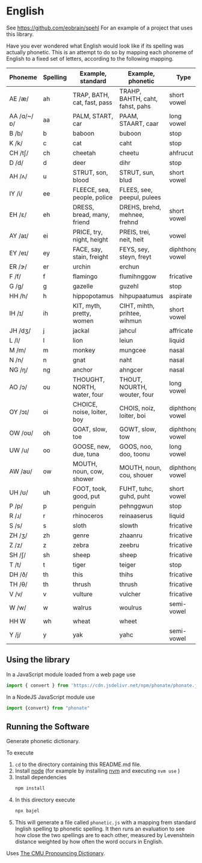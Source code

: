 
# English

See https://github.com/eobrain/spehl
For an example of a project that uses this library.

Have you ever wondered what English would look like if
its spelling was actually phonetic.
This is an attempt to do so by mapping each phoneme
of English to a fixed set of letters, according to the following mapping.

| Phoneme | Spelling | Example, standard | Example, phonetic | Type |
|---|---|---|---|---|
| AE /æ/ | ah | TRAP, BATH, cat, fast, pass | TRAHP, BAHTH, caht, fahst, pahs | short vowel |
| AA /ɑ/~/ɒ/ | aa | PALM, START, car | PAAM, STAART, caar | long vowel |
| B /b/ | b | baboon | buboon | stop |
| K /k/ | c | cat | caht | stop |
| CH /tʃ/ | ch | cheetah | cheetu | ahfrucut  |
| D /d/ | d | deer | dihr | stop |
| AH /ʌ/ | u | STRUT, son, blood | STRUT, sun, blud | short vowel |
| IY /i/ | ee | FLEECE, sea, people, police | FLEES, see, peepul, pulees  |
| EH /ɛ/ | eh | DRESS, bread, many, friend | DREHS, brehd, mehnee, frehnd | short vowel |
| AY /aɪ/ | ei | PRICE, try, night, height | PREIS, trei, neit, heit | vowel |
| EY /eɪ/ | ey | FACE, say, stain, freight | FEYS, sey, steyn, freyt | diphthong vowel |
| ER /ɝ/ | er | urchin | erchun | |
| F /f/ | f | flamingo | flumihnggow | fricative |
| G /ɡ/ | g | gazelle | guzehl | stop |
| HH /h/ | h | hippopotamus | hihpupaatumus | aspirate |
| IH /ɪ/ | ih | KIT, myth, pretty, women | CIHT, mihth, prihtee, wihmun | short vowel |
| JH /dʒ/ | j | jackal | jahcul | affricate |
| L /l/ | l | lion | leiun | liquid |
| M /m/ | m | monkey | mungcee | nasal |
| N /n/ | n | gnat | naht | nasal |
| NG /ŋ/ | ng | anchor | ahngcer | nasal |
| AO /ɔ/ | ou | THOUGHT, NORTH, water, four | THOUT, NOURTH, wouter, four | long vowel |
| OY /ɔɪ/ | oi | CHOICE, noise, loiter, boy | CHOIS, noiz, loiter, boi | diphthong vowel |
| OW /oʊ/ | oh | GOAT, slow, toe | GOWT, slow, tow | diphthong vowel |
| UW /u/ | oo | GOOSE, new, due, tuna | GOOS, noo, doo, toonu | long vowel |
| AW /aʊ/ | ow | MOUTH, noun, cow, shower | MOUTH, noun, cou, shouer | diphthong vowel |
| UH /ʊ/ | uh | FOOT, took, good, put | FUHT, tuhc, guhd, puht | short vowel |
| P /p/ | p | penguin | pehnggwun | stop |
| R /ɹ/ | r | rhinoceros | reinaaserus | liquid |
| S /s/ | s | sloth | slowth | fricative |
| ZH /ʒ/ | zh | genre | zhaanru | fricative |
| Z /z/ | z | zebra | zeebru | fricative |
| SH /ʃ/ | sh | sheep | sheep | fricative |
| T /t/ | t | tiger | teiger | stop |
| DH /ð/ | th | this | thihs | fricative |
| TH /θ/ | th | thrush | thrush | fricative |
| V /v/ | v | vulture | vulcher | fricative |
| W /w/ | w | walrus | woulrus | semi-vowel |
| HH W | wh | wheat | wheet |
| Y /j/ | y | yak | yahc | semi-vowel |
 
## Using the library

In a JavaScript module loaded from a web page use 
```js
import { convert } from 'https://cdn.jsdelivr.net/npm/phonate/phonate.js'
```
 
In a NodeJS JavaScript module use 
```js
import {convert} from "phonate"
```
 
## Running the Software

Generate phonetic dictionary.

To execute

1. `cd` to the directory containing this README.md file.
1. Install [node][1] (for example by installing [nvm][2] and executing `nvm use` )
2. Install dependencies
   ```sh
   npm install
   ```
3. In this directory execute
   ```sh
   npx bajel
   ```
4.  This will generate a file called  `phonetic.js`  with a mapping frem standard Inglish spelling tp phonetic spelling. It then runs an evaluation to see how close the two spellings are to each other, measured by Levenshtein distance weighted by how often the word occurs in English.


Uses [The CMU Pronouncing Dictionary][3].
 
[1]: https://nodejs.org/en/
[2]: https://github.com/nvm-sh/nvm
[3]: http://www.speech.cs.cmu.edu/cgi-bin/cmudict

